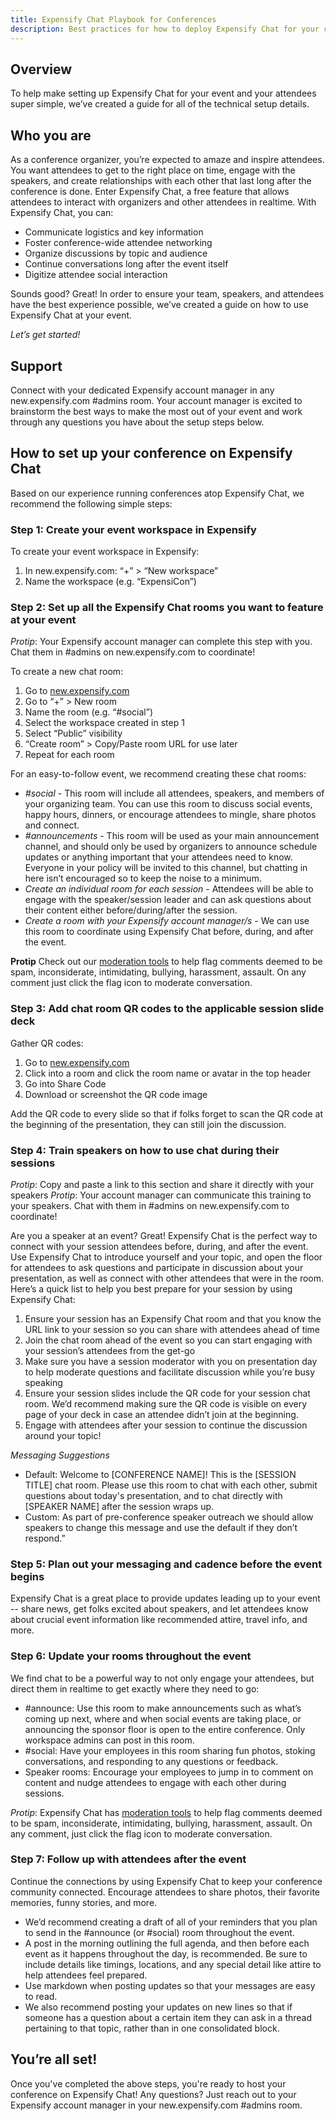 ```yaml
---
title: Expensify Chat Playbook for Conferences
description: Best practices for how to deploy Expensify Chat for your conference
---
```

## Overview

To help make setting up Expensify Chat for your event and your attendees super simple, we’ve created a guide for all of the technical setup details.


## Who you are

As a conference organizer, you’re expected to amaze and inspire attendees. You want attendees to get to the right place on time, engage with the speakers, and create relationships with each other that last long after the conference is done. Enter Expensify Chat, a free feature that allows attendees to interact with organizers and other attendees in realtime. With Expensify Chat, you can:

- Communicate logistics and key information
- Foster conference-wide attendee networking
- Organize discussions by topic and audience
- Continue conversations long after the event itself
- Digitize attendee social interaction

Sounds good? Great! In order to ensure your team, speakers, and attendees have the best experience possible, we’ve created a guide on how to use Expensify Chat at your event.

_Let’s get started!_


## Support

Connect with your dedicated Expensify account manager in any new.expensify.com #admins room. Your account manager is excited to brainstorm the best ways to make the most out of your event and work through any questions you have about the setup steps below.


## How to set up your conference on Expensify Chat

Based on our experience running conferences atop Expensify Chat, we recommend the following simple steps:

### Step 1: Create your event workspace in Expensify

To create your event workspace in Expensify:
1. In new.expensify.com: “+” > “New workspace”
2. Name the workspace (e.g. “ExpensiCon”)

### Step 2: Set up all the Expensify Chat rooms you want to feature at your event

*Protip*: Your Expensify account manager can complete this step with you. Chat them in #admins on new.expensify.com to coordinate!

To create a new chat room:
1. Go to [new.expensify.com](https://new.expensify.com)
2. Go to “+” > New room
3. Name the room (e.g. “#social”)
4. Select the workspace created in step 1
5. Select “Public” visibility
6. “Create room” > Copy/Paste room URL for use later
7. Repeat for each room

For an easy-to-follow event, we recommend creating these chat rooms:

- *#social* - This room will include all attendees, speakers, and members of your organizing team. You can use this room to discuss social events, happy hours, dinners, or encourage attendees to mingle, share photos and connect.
- *#announcements* - This room will be used as your main announcement channel, and should only be used by organizers to announce schedule updates or anything important that your attendees need to know. Everyone in your policy will be invited to this channel, but chatting in here isn’t encouraged so to keep the noise to a minimum.
- *Create an individual room for each session* - Attendees will be able to engage with the speaker/session leader and can ask questions about their content either before/during/after the session.
- *Create a room with your Expensify account manager/s* - We can use this room to coordinate using Expensify Chat before, during, and after the event.

**Protip** Check out our [moderation tools](https://help.expensify.com/articles/other/Everything-About-Chat#flagging-content-as-offensive) to help flag comments deemed to be spam, inconsiderate, intimidating, bullying, harassment, assault. On any comment just click the flag icon to moderate conversation.

### Step 3: Add chat room QR codes to the applicable session slide deck

Gather QR codes:
1. Go to [new.expensify.com](https://new.expensify.com)
2. Click into a room and click the room name or avatar in the top header
3. Go into Share Code
4. Download or screenshot the QR code image

Add the QR code to every slide so that if folks forget to scan the QR code at the beginning of the presentation, they can still join the discussion.

### Step 4: Train speakers on how to use chat during their sessions

*Protip*: Copy and paste a link to this section and share it directly with your speakers
*Protip*: Your account manager can communicate this training to your speakers. Chat with them in #admins on new.expensify.com to coordinate!

Are you a speaker at an event? Great! Expensify Chat is the perfect way to connect with your session attendees before, during, and after the event. Use Expensify Chat to introduce yourself and your topic, and open the floor for attendees to ask questions and participate in discussion about your presentation, as well as connect with other attendees that were in the room. Here’s a quick list to help you best prepare for your session by using Expensify Chat:

1. Ensure your session has an Expensify Chat room and that you know the URL link to your session so you can share with attendees ahead of time
2. Join the chat room ahead of the event so you can start engaging with your session’s attendees from the get-go
3. Make sure you have a session moderator with you on presentation day to help moderate questions and facilitate discussion while you’re busy speaking
4. Ensure your session slides include the QR code for your session chat room. We’d recommend making sure the QR code is visible on every page of your deck in case an attendee didn’t join at the beginning.
5. Engage with attendees after your session to continue the discussion around your topic!

*Messaging Suggestions*

- Default: Welcome to [CONFERENCE NAME]! This is the [SESSION TITLE] chat room. Please use this room to chat with each other, submit questions about today's presentation, and to chat directly with [SPEAKER NAME] after the session wraps up.
- Custom: As part of pre-conference speaker outreach we should allow speakers to change this message and use the default if they don’t respond.”

### Step 5: Plan out your messaging and cadence before the event begins

Expensify Chat is a great place to provide updates leading up to your event -- share news, get folks excited about speakers, and let attendees know about crucial event information like recommended attire, travel info, and more.

### Step 6: Update your rooms throughout the event

We find chat to be a powerful way to not only engage your attendees, but direct them in realtime to get exactly where they need to go:

- #announce: Use this room to make announcements such as what’s coming up next, where and when social events are taking place, or announcing the sponsor floor is open to the entire conference. Only workspace admins can post in this room.
- #social: Have your employees in this room sharing fun photos, stoking conversations, and responding to any questions or feedback.
- Speaker rooms: Encourage your employees to jump in to comment on content and nudge attendees to engage with each other during sessions.

*Protip*: Expensify Chat has [moderation tools](https://help.expensify.com/articles/other/Everything-About-Chat#flagging-content-as-offensive) to help flag comments deemed to be spam, inconsiderate, intimidating, bullying, harassment, assault. On any comment, just click the flag icon to moderate conversation.

### Step 7: Follow up with attendees after the event

Continue the connections by using Expensify Chat to keep your conference community connected. Encourage attendees to share photos, their favorite memories, funny stories, and more.

- We’d recommend creating a draft of all of your reminders that you plan to send in the #announce (or #social) room throughout the event.
- A post in the morning outlining the full agenda, and then before each event as it happens throughout the day, is recommended. Be sure to include details like timings, locations, and any special detail like attire to help attendees feel prepared.
- Use markdown when posting updates so that your messages are easy to read.
- We also recommend posting your updates on new lines so that if someone has a question about a certain item they can ask in a thread pertaining to that topic, rather than in one consolidated block.

## You’re all set!

Once you've completed the above steps, you're ready to host your conference on Expensify Chat! Any questions? Just reach out to your Expensify account manager in your new.expensify.com #admins room.
